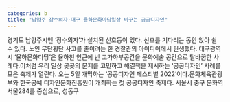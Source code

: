 ```yaml
---
categories: b
title: "남양주 장수의자·대구 율하문화마당일상 바꾸는 공공디자인"
---
```

경기도 남양주시엔 ‘장수의자’가 설치된 신호등이 있다. 신호를 기다리는 동안 앉아 쉴 수 있다. 노인 무단횡단 사고를 줄이려는 한 경찰관의 아이디어에서 탄생했다. 대구광역시 ‘율하문화마당’은 율하천 인근에 빈 고가하부공간을 문화예술 공간으로 탈바꿈한 사례다.이처럼 우리 일상 곳곳의 문제를 고민하고 해결책을 제시하는 ‘공공디자인’ 사례를 모은 축제가 열린다. 오는 5일 개막하는 ‘공공디자인 페스티벌 2022’이다.문화체육관광부와 한국공예·디자인문화진흥원이 개최하는 첫 공공디자인 축제다. 서울시 중구 문화역서울284를 중심으로, 성동구